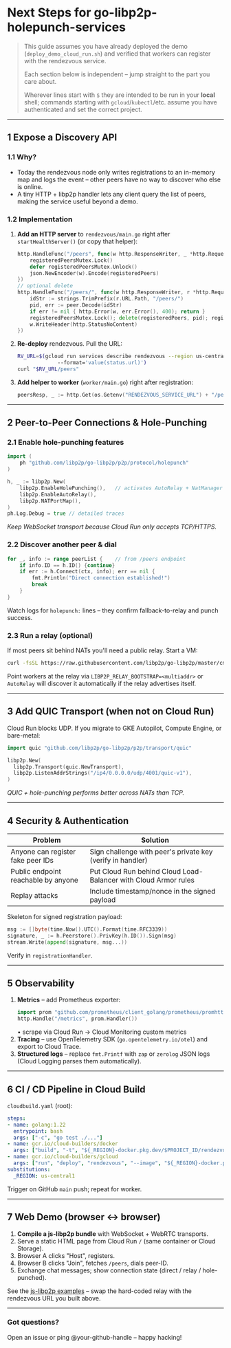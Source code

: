 # Next Steps for go-libp2p-holepunch-services

> This guide assumes you have already deployed the demo (`deploy_demo_cloud_run.sh`) and verified that workers can register with the rendezvous service.
>
> Each section below is independent – jump straight to the part you care about.
>
> Wherever lines start with `$` they are intended to be run in your **local** shell; commands starting with `gcloud`/`kubectl`/etc. assume you have authenticated and set the correct project.

---

## 1  Expose a Discovery API

### 1.1  Why?
* Today the rendezvous node only writes registrations to an in-memory map and logs the event – other peers have no way to discover who else is online.
* A tiny HTTP + libp2p handler lets any client query the list of peers, making the service useful beyond a demo.

### 1.2  Implementation
1. **Add an HTTP server** to `rendezvous/main.go` right after `startHealthServer()` (or copy that helper):
   ```go
   http.HandleFunc("/peers", func(w http.ResponseWriter, _ *http.Request) {
       registeredPeersMutex.Lock()
       defer registeredPeersMutex.Unlock()
       json.NewEncoder(w).Encode(registeredPeers)
   })
   // optional delete
   http.HandleFunc("/peers/", func(w http.ResponseWriter, r *http.Request) {
       idStr := strings.TrimPrefix(r.URL.Path, "/peers/")
       pid, err := peer.Decode(idStr)
       if err != nil { http.Error(w, err.Error(), 400); return }
       registeredPeersMutex.Lock(); delete(registeredPeers, pid); registeredPeersMutex.Unlock()
       w.WriteHeader(http.StatusNoContent)
   })
   ```
2. **Re-deploy** rendezvous. Pull the URL:
   ```bash
   RV_URL=$(gcloud run services describe rendezvous --region us-central1 \ 
                --format='value(status.url)')
   curl "$RV_URL/peers"
   ```
3. **Add helper to worker** (`worker/main.go`) right after registration:
   ```go
   peersResp, _ := http.Get(os.Getenv("RENDEZVOUS_SERVICE_URL") + "/peers")
   ```

---

## 2  Peer-to-Peer Connections & Hole-Punching

### 2.1  Enable hole-punching features
```go
import (
    ph "github.com/libp2p/go-libp2p/p2p/protocol/holepunch"
)

h, _ := libp2p.New(
    libp2p.EnableHolePunching(),   // activates AutoRelay + NatManager
    libp2p.EnableAutoRelay(),
    libp2p.NATPortMap(),
)
ph.Log.Debug = true // detailed traces
```
*Keep WebSocket transport because Cloud Run only accepts TCP/HTTPS.*

### 2.2  Discover another peer & dial
```go
for _, info := range peerList {    // from /peers endpoint
    if info.ID == h.ID() {continue}
    if err := h.Connect(ctx, info); err == nil {
        fmt.Println("Direct connection established!")
        break
    }
}
```
Watch logs for `holepunch:` lines – they confirm fallback-to-relay and punch success.

### 2.3  Run a relay (optional)
If most peers sit behind NATs you'll need a public relay. Start a VM:
```bash
curl -fsSL https://raw.githubusercontent.com/libp2p/go-libp2p/master/cmd/relay/relay.go | go run - -p 4001
```
Point workers at the relay via `LIBP2P_RELAY_BOOTSTRAP=<multiaddr>` or `AutoRelay` will discover it automatically if the relay advertises itself.

---

## 3  Add QUIC Transport (when not on Cloud Run)

Cloud Run blocks UDP. If you migrate to GKE Autopilot, Compute Engine, or bare-metal:
```go
import quic "github.com/libp2p/go-libp2p/p2p/transport/quic"

libp2p.New(
  libp2p.Transport(quic.NewTransport),
  libp2p.ListenAddrStrings("/ip4/0.0.0.0/udp/4001/quic-v1"),
)
```
*QUIC + hole-punching performs better across NATs than TCP.*

---

## 4  Security & Authentication

| Problem                              | Solution                                                        |
|--------------------------------------|-----------------------------------------------------------------|
| Anyone can register fake peer IDs    | Sign challenge with peer's private key (verify in handler)      |
| Public endpoint reachable by anyone  | Put Cloud Run behind Cloud Load-Balancer with Cloud Armor rules |
| Replay attacks                       | Include timestamp/nonce in the signed payload                   |

Skeleton for signed registration payload:
```go
msg := []byte(time.Now().UTC().Format(time.RFC3339))
signature, _ := h.Peerstore().PrivKey(h.ID()).Sign(msg)
stream.Write(append(signature, msg...))
```
Verify in `registrationHandler`.

---

## 5  Observability

1. **Metrics** – add Prometheus exporter:
   ```go
   import prom "github.com/prometheus/client_golang/prometheus/promhttp"
   http.Handle("/metrics", prom.Handler())
   ```
   • scrape via Cloud Run → Cloud Monitoring custom metrics
2. **Tracing** – use OpenTelemetry SDK (`go.opentelemetry.io/otel`) and export to Cloud Trace.
3. **Structured logs** – replace `fmt.Printf` with `zap` or `zerolog` JSON logs (Cloud Logging parses them automatically).

---

## 6  CI / CD Pipeline in Cloud Build

`cloudbuild.yaml` (root):
```yaml
steps:
- name: golang:1.22
  entrypoint: bash
  args: ["-c", "go test ./..."]
- name: gcr.io/cloud-builders/docker
  args: ["build", "-t", "${_REGION}-docker.pkg.dev/$PROJECT_ID/rendezvous-repo/rendezvous:$SHORT_SHA", "go-libp2p-holepunch-services/rendezvous"]
- name: gcr.io/cloud-builders/gcloud
  args: ["run", "deploy", "rendezvous", "--image", "${_REGION}-docker.pkg.dev/$PROJECT_ID/rendezvous-repo/rendezvous:$SHORT_SHA", "--region", "${_REGION}", "--platform=managed", "--allow-unauthenticated"]
substitutions:
  _REGION: us-central1
```
Trigger on GitHub `main` push; repeat for worker.

---

## 7  Web Demo (browser ↔ browser)

1. **Compile a js-libp2p bundle** with WebSocket + WebRTC transports.
2. Serve a static HTML page from Cloud Run `/` (same container or Cloud Storage).
3. Browser A clicks "Host", registers.
4. Browser B clicks "Join", fetches `/peers`, dials peer-ID.
5. Exchange chat messages; show connection state (direct / relay / hole-punched).

See the [js-libp2p examples](https://github.com/libp2p/js-libp2p/tree/master/examples/chat) – swap the hard-coded relay with the rendezvous URL you built above.

---

### Got questions?
Open an issue or ping @your-github-handle – happy hacking! 
